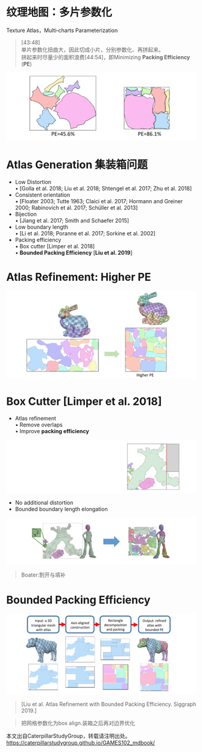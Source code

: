 # 纹理地图：多片参数化    

Texture Atlas，Multi‐charts Parameterization    

> [43:48]     
单片参数化扭曲大，因此切成小片，分别参数化、再拼起来。    
拼起来时尽量少的面积浪费[44:54]，即Minimizing **Packing Efficiency** (**PE**)      

![](../assets/参数55.png)     

# Atlas Generation 集装箱问题    

* Low Distortion   
• [Golla et al. 2018; Liu et al. 2018; Shtengel et al. 2017; Zhu et al. 2018]    
* Consistent orientation     
• [Floater 2003; Tutte 1963; Claici et al. 2017; Hormann and Greiner 2000; Rabinovich et al. 2017; Schüller et al. 2013]    
* Bijection    
• [Jiang et al. 2017; Smith and Schaefer 2015]    
* Low boundary length    
• [Li et al. 2018; Poranne et al. 2017; Sorkine et al. 2002]    
* Packing efficiency    
• Box cutter [Limper et al. 2018]    
• **Bounded Packing Efficiency** [**Liu et al. 2019**]    

# Atlas Refinement: Higher PE   

![](../assets/参数56.png)     


# Box Cutter [Limper et al. 2018]    

* Atlas refinement    
• Remove overlaps    
• Improve **packing efficiency**    

![](../assets/参数57.png)     

* No additional distortion
* Bounded boundary length elongation   

![](../assets/参数58.png)     

> Boater:割开与填补    

# Bounded Packing Efficiency   

![](../assets/参数59.png)     


> [Liu et al. Atlas Refinement with Bounded Packing Efficiency. Siggraph 2019.]    

> 把网格参数化为box align.装箱之后再对边界优化     

本文出自CaterpillarStudyGroup，转载请注明出处。
https://caterpillarstudygroup.github.io/GAMES102_mdbook/  
